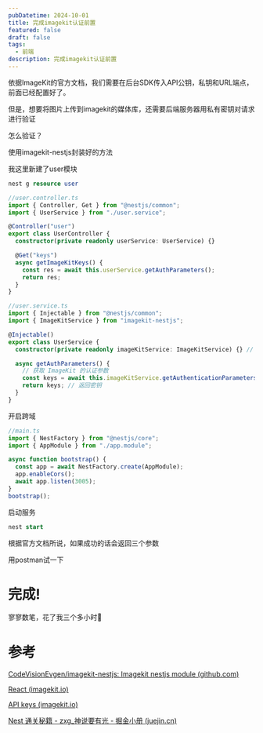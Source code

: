 ```yaml
---
pubDatetime: 2024-10-01
title: 完成imagekit认证前置
featured: false
draft: false
tags:
  - 前端
description: 完成imagekit认证前置
---
```


依据ImageKit的官方文档，我们需要在后台SDK传入API公钥，私钥和URL端点，前面已经配置好了。

但是，想要将图片上传到imagekit的媒体库，还需要后端服务器用私有密钥对请求进行验证

怎么验证？

使用imagekit-nestjs封装好的方法

我这里新建了user模块

```sql
nest g resource user
```

```typescript
//user.controller.ts
import { Controller, Get } from "@nestjs/common";
import { UserService } from "./user.service";

@Controller("user")
export class UserController {
  constructor(private readonly userService: UserService) {}

  @Get("keys")
  async getImageKitKeys() {
    const res = await this.userService.getAuthParameters();
    return res;
  }
}
```

```typescript
//user.service.ts
import { Injectable } from "@nestjs/common";
import { ImageKitService } from "imagekit-nestjs";

@Injectable()
export class UserService {
  constructor(private readonly imageKitService: ImageKitService) {} // 通过构造函数注入 ConfigService

  async getAuthParameters() {
    // 获取 ImageKit 的认证参数
    const keys = await this.imageKitService.getAuthenticationParameters();
    return keys; // 返回密钥
  }
}
```

开启跨域

```typescript
//main.ts
import { NestFactory } from "@nestjs/core";
import { AppModule } from "./app.module";

async function bootstrap() {
  const app = await NestFactory.create(AppModule);
  app.enableCors();
  await app.listen(3005);
}
bootstrap();
```

启动服务

```sql
nest start
```

根据官方文档所说，如果成功的话会返回三个参数

用postman试一下

# **完成!**

寥寥数笔，花了我三个多小时🫤

# 参考

[CodeVisionEvgen/imagekit-nestjs: Imagekit nestjs module (github.com)](https://github.com/CodeVisionEvgen/imagekit-nestjs)

[React (imagekit.io)](https://imagekit.io/docs/integration/react)

[API keys (imagekit.io)](https://imagekit.io/docs/api-keys#private-key)

[Nest 通关秘籍 - zxg\_神说要有光 - 掘金小册 (juejin.cn)](https://juejin.cn/book/7226988578700525605)
